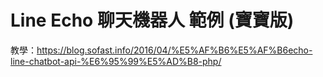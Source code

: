 # Line Echo 聊天機器人 範例 (寶寶版)

教學：https://blog.sofast.info/2016/04/%E5%AF%B6%E5%AF%B6echo-line-chatbot-api-%E6%95%99%E5%AD%B8-php/
